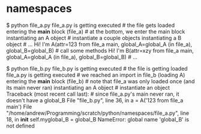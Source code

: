 # namespaces

$ python file_a.py
file_a.py is getting executed                # the file gets loaded
entering the __main__ block (file_a)         # at the bottom, we enter the main block
instantiating an A object                    # instantiate a couple objects
instantiating a B object                     # ...
Hi! I'm A(attr=123 from  file_a main, global_A=global_A (in file_a), global_B=global_B)   # call some methods
Hi! I'm B(attr=xzy from file_a main, global_A=global_A (in file_a), global_B=global_B)    # ...


$ python file_b.py
file_b.py is getting executed               # the file is getting loaded
file_a.py is getting executed               # we reached an import in file_b (loading A)
entering the __main__ block (file_b)        # note that file_a was only loaded once (and its main never ran)
instantiating an A object                   # instantiate an object
Traceback (most recent call last):          # since file_a.py's main never ran, it doesn't have a global_B
  File "file_b.py", line 36, in <module>
    a = A('123 from file_a main')
  File "/home/andrew/Programming/scratch/python/namespaces/file_a.py", line 18, in __init__
    self.myglobal_B = global_B
NameError: global name 'global_B' is not defined
